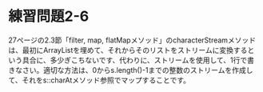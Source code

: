 # 練習問題2-6

27ページの2.3節「filter, map, flatMapメソッド」のcharacterStreamメソッドは、最初にArrayListを埋めて、それからそのリストをストリームに変換するという具合に、多少ぎこちないです、代わりに、ストリームを使用して、1行で書きなさい。適切な方法は、0からs.length()-1までの整数のストリームを作成して、それをs::charAtメソッド参照でマップすることです。
